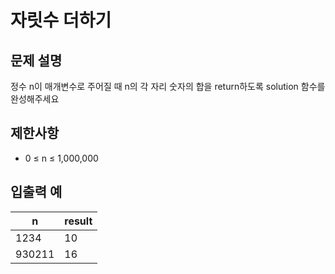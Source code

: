 # 자릿수 더하기

## 문제 설명

정수 n이 매개변수로 주어질 때 n의 각 자리 숫자의 합을 return하도록 solution 함수를 완성해주세요  


## 제한사항

- 0 ≤ n ≤ 1,000,000


## 입출력 예

| n      | result  |
|--------|---------|
| 1234   | 10      |
| 930211 | 16      |
